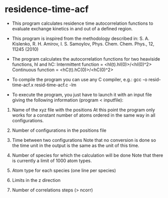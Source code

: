 # residence-time-acf

* This program calculates residence time autocorrelation functions to evaluate exchange kinetics 
in and out of a defined region.

* This program is inspired from the methodology described in:
S. A. Kislenko, R. H. Amirov, I. S. Samoylov, Phys. Chem. Chem. Phys., 12, 11245 (2010) 

* The program calculates the autocorrelation functions for two heaviside functions, hI and hC:
Intermittent function = <hI(t).hI(0)>/<hI(0)^2>
Continuous function = <hC(t).hC(0)>/<hC(0)^2>

* To compile the program you can use any C compiler, e.g.:
gcc -o resid-time-acf.x resid-time-acf.c -lm

* To execute the program, you just have to launch it with an input file giving
the following information (program < inputfile):

1. Name of the xyz file with the positions 
At this point the program only works for a constant number of atoms ordered in the same way 
in all configurations.

2. Number of configurations in the positions file

3. Time between two configurations
Note that no conversion is done so the time unit in the output is the same as the unit of this time.

4. Number of species for which the calculation will be done
Note that there is currently a limit of 1000 atom types.

5. Atom type for each species (one line per species)

6. Limits in the z direction 

7. Number of correlations steps (> ncorr)
